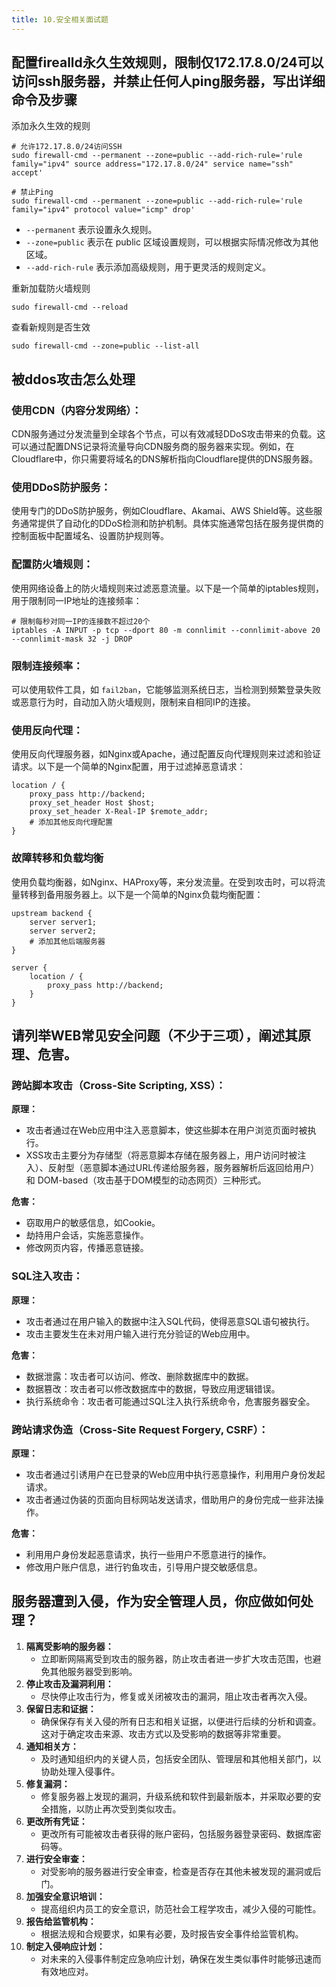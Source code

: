 ```yaml
---
title: 10.安全相关面试题
---
```

## 配置firealld永久生效规则，限制仅172.17.8.0/24可以访问ssh服务器，并禁止任何人ping服务器，写出详细命令及步骤

添加永久生效的规则

```
# 允许172.17.8.0/24访问SSH
sudo firewall-cmd --permanent --zone=public --add-rich-rule='rule family="ipv4" source address="172.17.8.0/24" service name="ssh" accept'

# 禁止Ping
sudo firewall-cmd --permanent --zone=public --add-rich-rule='rule family="ipv4" protocol value="icmp" drop'
```

* `--permanent` 表示设置永久规则。
* `--zone=public` 表示在 public 区域设置规则，可以根据实际情况修改为其他区域。
* `--add-rich-rule` 表示添加高级规则，用于更灵活的规则定义。

重新加载防火墙规则

```
sudo firewall-cmd --reload
```

查看新规则是否生效

```
sudo firewall-cmd --zone=public --list-all
```

## 被ddos攻击怎么处理

### 使用CDN（内容分发网络）：

CDN服务通过分发流量到全球各个节点，可以有效减轻DDoS攻击带来的负载。这可以通过配置DNS记录将流量导向CDN服务商的服务器来实现。例如，在Cloudflare中，你只需要将域名的DNS解析指向Cloudflare提供的DNS服务器。

### 使用DDoS防护服务：

使用专门的DDoS防护服务，例如Cloudflare、Akamai、AWS Shield等。这些服务通常提供了自动化的DDoS检测和防护机制。具体实施通常包括在服务提供商的控制面板中配置域名、设置防护规则等。

### 配置防火墙规则：

使用网络设备上的防火墙规则来过滤恶意流量。以下是一个简单的iptables规则，用于限制同一IP地址的连接频率：

```
# 限制每秒对同一IP的连接数不超过20个
iptables -A INPUT -p tcp --dport 80 -m connlimit --connlimit-above 20 --connlimit-mask 32 -j DROP
```

### 限制连接频率：

可以使用软件工具，如 `fail2ban`，它能够监测系统日志，当检测到频繁登录失败或恶意行为时，自动加入防火墙规则，限制来自相同IP的连接。

### 使用反向代理：

使用反向代理服务器，如Nginx或Apache，通过配置反向代理规则来过滤和验证请求。以下是一个简单的Nginx配置，用于过滤掉恶意请求：

```
location / {
    proxy_pass http://backend;
    proxy_set_header Host $host;
    proxy_set_header X-Real-IP $remote_addr;
    # 添加其他反向代理配置
}
```

### 故障转移和负载均衡

使用负载均衡器，如Nginx、HAProxy等，来分发流量。在受到攻击时，可以将流量转移到备用服务器上。以下是一个简单的Nginx负载均衡配置：

```
upstream backend {
    server server1;
    server server2;
    # 添加其他后端服务器
}

server {
    location / {
        proxy_pass http://backend;
    }
}
```

## 请列举WEB常⻅安全问题（不少于三项），阐述其原理、危害。

### 跨站脚本攻击（Cross-Site Scripting, XSS）：

**原理：**

* 攻击者通过在Web应用中注入恶意脚本，使这些脚本在用户浏览页面时被执行。
* XSS攻击主要分为存储型（将恶意脚本存储在服务器上，用户访问时被注入）、反射型（恶意脚本通过URL传递给服务器，服务器解析后返回给用户）和 DOM-based（攻击基于DOM模型的动态网页）三种形式。

**危害：**

* 窃取用户的敏感信息，如Cookie。
* 劫持用户会话，实施恶意操作。
* 修改网页内容，传播恶意链接。

### SQL注入攻击：

**原理：**

* 攻击者通过在用户输入的数据中注入SQL代码，使得恶意SQL语句被执行。
* 攻击主要发生在未对用户输入进行充分验证的Web应用中。

**危害：**

* 数据泄露：攻击者可以访问、修改、删除数据库中的数据。
* 数据篡改：攻击者可以修改数据库中的数据，导致应用逻辑错误。
* 执行系统命令：攻击者可能通过SQL注入执行系统命令，危害服务器安全。

### 跨站请求伪造（Cross-Site Request Forgery, CSRF）：

**原理：**

* 攻击者通过引诱用户在已登录的Web应用中执行恶意操作，利用用户身份发起请求。
* 攻击者通过伪装的页面向目标网站发送请求，借助用户的身份完成一些非法操作。

**危害：**

* 利用用户身份发起恶意请求，执行一些用户不愿意进行的操作。
* 修改用户账户信息，进行钓鱼攻击，引导用户提交敏感信息。

## 服务器遭到⼊侵，作为安全管理⼈员，你应做如何处理？

1. **隔离受影响的服务器：**
   * 立即断网隔离受到攻击的服务器，防止攻击者进一步扩大攻击范围，也避免其他服务器受到影响。
2. **停止攻击及漏洞利用：**
   * 尽快停止攻击行为，修复或关闭被攻击的漏洞，阻止攻击者再次入侵。
3. **保留日志和证据：**
   * 确保保存有关入侵的所有日志和相关证据，以便进行后续的分析和调查。这对于确定攻击来源、攻击方式以及受影响的数据等非常重要。
4. **通知相关方：**
   * 及时通知组织内的关键人员，包括安全团队、管理层和其他相关部门，以协助处理入侵事件。
5. **修复漏洞：**
   * 修复服务器上发现的漏洞，升级系统和软件到最新版本，并采取必要的安全措施，以防止再次受到类似攻击。
6. **更改所有凭证：**
   * 更改所有可能被攻击者获得的账户密码，包括服务器登录密码、数据库密码等。
7. **进行安全审查：**
   * 对受影响的服务器进行安全审查，检查是否存在其他未被发现的漏洞或后门。
8. **加强安全意识培训：**
   * 提高组织内员工的安全意识，防范社会工程学攻击，减少入侵的可能性。
9. **报告给监管机构：**
   * 根据法规和合规要求，如果有必要，及时报告安全事件给监管机构。
10. **制定入侵响应计划：**
    * 对未来的入侵事件制定应急响应计划，确保在发生类似事件时能够迅速而有效地应对。
